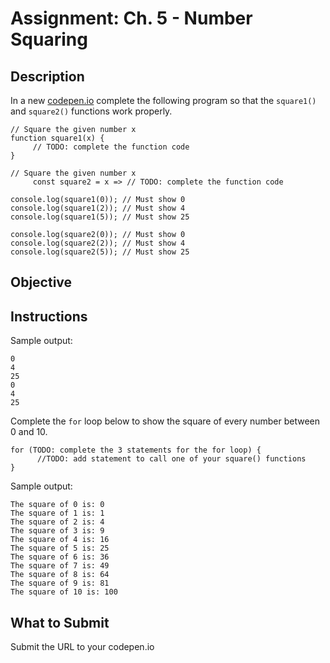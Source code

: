 # Assignment: Ch. 5 - Number Squaring

## Description

In a new [codepen.io](https://codepen.io/pen) complete the following program so that the `square1()` and `square2()` functions work properly.

```
// Square the given number x
function square1(x) {
     // TODO: complete the function code
}
```

```
// Square the given number x
     const square2 = x => // TODO: complete the function code
```

```
console.log(square1(0)); // Must show 0
console.log(square1(2)); // Must show 4
console.log(square1(5)); // Must show 25

console.log(square2(0)); // Must show 0
console.log(square2(2)); // Must show 4
console.log(square2(5)); // Must show 25
```

## Objective

## Instructions

Sample output:

```
0
4
25
0
4
25
```

Complete the `for` loop below to show the square of every number between 0 and 10.

```
for (TODO: complete the 3 statements for the for loop) {
      //TODO: add statement to call one of your square() functions
}
```

Sample output:

```
The square of 0 is: 0
The square of 1 is: 1
The square of 2 is: 4
The square of 3 is: 9
The square of 4 is: 16
The square of 5 is: 25
The square of 6 is: 36
The square of 7 is: 49
The square of 8 is: 64
The square of 9 is: 81
The square of 10 is: 100
```

## What to Submit

Submit the URL to your codepen.io